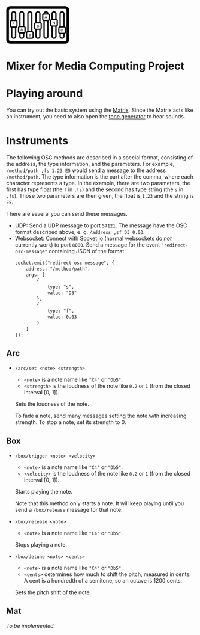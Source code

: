 <img src="./logo.png" alt="Logo" height="100px">

# Mixer for Media Computing Project

# Playing around
You can try out the basic system using the [Matrix]. Since the Matrix acts like an instrument, you need to also open the [tone generator] to hear sounds.

# Instruments
The following OSC methods are described in a special format, consisting of the address, the type information, and the parameters. For example, `/method/path ,fs 1.23 E5` would send a message to the address `/method/path`. The type information is the part after the comma, where each character represents a type. In the example, there are two parameters, the first has type float (the `f` in `,fs`) and the second has type string (the `s` in `,fs`). Those two parameters are then given, the float is `1.23` and the string is `E5`.

There are several you can send these messages.
- UDP: Send a UDP message to port `57121`. The message have the OSC format described above, e. g. `/address ,sf D3 0.03`.
- Websocket: Connect with [Socket.io] (normal websockets do *not* currently work) to port `8080`. Send a message for the event `"redirect-osc-message"` containing JSON of the format:
  ```
  socket.emit("redirect-osc-message", {
      address: "/method/path",
      args: [
          {
              type: "s",
              value: "D3"
          },
          {
              type: "f",
              value: 0.03
          }
      ]
  });
  ```

## Arc
- `/arc/set <note> <strength>`
  - `<note>` is a note name like `"C4"` or `"Db5"`.
  - `<strength>` is the loudness of the note like `0.2` or `1` (from the closed interval [0, 1]).

  Sets the loudness of the note.
  
  To fade a note, send many messages setting the note with increasing strength. To stop a note, set its strength to 0.

## Box
- `/box/trigger <note> <velocity>`
  - `<note>` is a note name like `"C4"` or `"Db5"`.
  - `<velocity>` is the loudness of the note like `0.2` or `1` (from the closed interval [0, 1]).

  Starts playing the note.

  Note that this method only starts a note. It will keep playing until you send a `/box/release` message for that note.

- `/box/release <note>`
  - `<note>` is a note name like `"C4"` or `"Db5"`.

  Stops playing a note.

- `/box/detune <note> <cents>`
  - `<note>` is a note name like `"C4"` or `"Db5"`.
  - `<cents>` determines how much to shift the pitch, measured in cents. A cent is a hundredth of a semitone, so an octave is 1200 cents.

  Sets the pitch shift of the note.

## Mat
*To be implemented.*


[matrix]: http://mcp.miguel-franken.com
[tone generator]: http://mcp.miguel-franken.com/generator
[Socket.io]: https://socket.io/